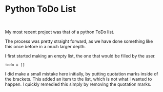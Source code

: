 <h1>Python ToDo List</h1>

<br>

My most recent project was that of a python ToDo list.

The process was pretty straight forward, as we have done something like this once before in a much larger depth.

I first started making an empty list, the one that would be filled by the user. 

```
todo = []
```

I did make a small mistake here initially, by putting quotation marks inside of the brackets. This added an item to the list, which is not what I wanted to happen. I quickly remedied this simply by removing the quotation marks.

